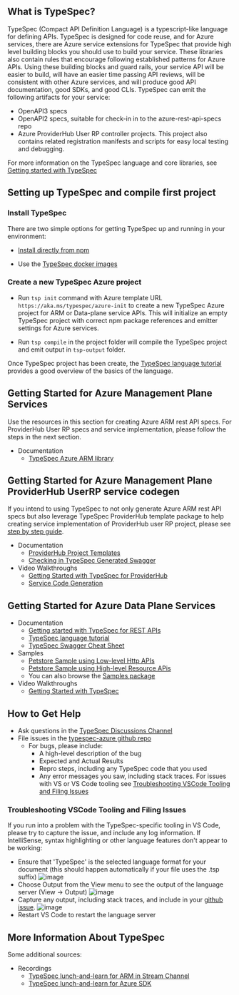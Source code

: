 ## What is TypeSpec?

TypeSpec (Compact API Definition Language) is a typescript-like language for defining APIs. TypeSpec is designed for code reuse,
and for Azure services, there are Azure service extensions for TypeSpec that provide high level building blocks you should use to build
your service. These libraries also contain rules that encourage following established patterns for Azure APIs. Using these building blocks
and guard rails, your service API will be easier to build, will have an easier time passing API reviews, will be consistent with other Azure
services, and will produce good API documentation, good SDKs, and good CLIs.
TypeSpec can emit the following artifacts for your service:

- OpenAPI3 specs
- OpenAPI2 specs, suitable for check-in in to the azure-rest-api-specs repo
- Azure ProviderHub User RP controller projects. This project also contains related registration manifests and scripts for easy local testing and debugging.

For more information on the TypeSpec language and core libraries, see [Getting started with TypeSpec](https://microsoft.github.io/typespec)

## Setting up TypeSpec and compile first project

### Install TypeSpec

There are two simple options for getting TypeSpec up and running in your environment:

- [Install directly from npm](https://github.com/microsoft/typespec#using-node--npm)

- Use the [TypeSpec docker images](https://github.com/microsoft/typespec/blob/main/docs/docker.md)

### Create a new TypeSpec Azure project

- Run `tsp init` command with Azure template URL `https://aka.ms/typespec/azure-init` to create a new TypeSpec Azure project for ARM or Data-plane service APIs. This will initialize an empty TypeSpec project with correct npm package references and emitter settings for Azure services.

- Run `tsp compile` in the project folder will compile the TypeSpec project and emit output in `tsp-output` folder.

Once TypeSpec project has been create, the [TypeSpec language tutorial](https://microsoft.github.io/typespec) provides a good overview of the basics of the language.

## Getting Started for Azure Management Plane Services

Use the resources in this section for creating Azure ARM rest API specs. For ProviderHub User RP specs and service implementation, please follow the steps in the next section.

- Documentation
  - [TypeSpec Azure ARM library](https://github.com/Azure/typespec-azure/tree/main/packages/typespec-azure-resource-manager/README.md)

## Getting Started for Azure Management Plane ProviderHub UserRP service codegen

If you intend to using TypeSpec to not only generate Azure ARM rest API specs but also leverage TypeSpec ProviderHub template package to help creating service implementation of ProviderHub user RP project, please see
[step by step guide](https://github.com/Azure/typespec-azure/blob/main/packages/typespec-providerhub-templates/README.md).

- Documentation
  - [ProviderHub Project Templates](https://github.com/Azure/typespec-azure/blob/main/packages/typespec-providerhub-templates/README.md)
  - [Checking in TypeSpec Generated Swagger](https://github.com/Azure/typespec-azure/blob/main/docs/checking-in-api-specs-guide.md)
- Video Walkthroughs
  - [Getting Started with TypeSpec for ProviderHub](https://microsoft.sharepoint.com/:v:/t/AzureDeveloperExperience/EYTV39X351FAlHb8tIPHdCgB1zgVDUGfcCE2mOoQAlVAcw?e=0D1IIW)
  - [Service Code Generation](https://microsoft.sharepoint.com/:v:/t/AzureDeveloperExperience/EUqfqSySRipChjKAciFLHfMBXHnjti49ZTrLKvHW0UWL-Q?e=EDtBNk)

## Getting Started for Azure Data Plane Services

- Documentation
  - [Getting started with TypeSpec for REST APIs](https://github.com/microsoft/typespec/blob/main/README.md#getting-started)
  - [TypeSpec language tutorial](https://microsoft.github.io/typespec)
  - [TypeSpec Swagger Cheat Sheet](https://github.com/microsoft/typespec/blob/main/docs/typespec-for-openapi-dev.md)
- Samples
  - [Petstore Sample using Low-level Http APIs](https://github.com/microsoft/typespec/tree/main/packages/samples/petstore)
  - [Petstore Sample using High-level Resource APis](https://github.com/microsoft/typespec/tree/main/packages/samples/rest/petstore)
  - You can also browse the [Samples package](https://github.com/microsoft/typespec/tree/main/packages/samples)
- Video Walkthroughs
  - [Getting Started with TypeSpec](https://microsoft.sharepoint.com/:v:/t/AzureDeveloperExperience/Ee5JOjqLOFFDstWe6yB0r20BXozakjHy7w2adGxQi5ztJg?e=QgqqhQ)

## How to Get Help

- Ask questions in the [TypeSpec Discussions Channel](https://teams.microsoft.com/l/channel/19%3a906c1efbbec54dc8949ac736633e6bdf%40thread.skype/TypeSpec%2520Discussion%2520%25F0%259F%2590%25AE?groupId=3e17dcb0-4257-4a30-b843-77f47f1d4121&tenantId=72f988bf-86f1-41af-91ab-2d7cd011db47)
- File issues in the [typespec-azure github repo](https://github.com/azure/typespec-azure/issues)
  - For bugs, please include:
    - A high-level description of the bug
    - Expected and Actual Results
    - Repro steps, including any TypeSpec code that you used
    - Any error messages you saw, including stack traces. For issues with VS or VS Code tooling see [Troubleshooting VSCode Tooling and Filing Issues](#troubleshooting-vscode-tooling-and-filing-issues)

### Troubleshooting VSCode Tooling and Filing Issues

If you run into a problem with the TypeSpec-specific tooling in VS Code, please try to capture the issue, and include any log information. If IntelliSense, syntax highlighting or other language features don't appear to be working:

- Ensure that 'TypeSpec' is the selected language format for your document (this should happen automatically if your file uses the .tsp suffix)
  ![image](https://user-images.githubusercontent.com/1054056/144310539-4e9bfbb9-1366-4b6f-a490-875e9bd68669.png)
- Choose Output from the View menu to see the output of the language server (View -> Output)
  ![image](https://user-images.githubusercontent.com/1054056/144310719-4bca242f-f11c-484c-91c7-6914fcf7fe3a.png)
- Capture any output, including stack traces, and include in your [github issue](https://github.com/azure/typespec-azure/issues).
  ![image](https://user-images.githubusercontent.com/1054056/144310907-ec945f54-0fd8-40a4-936c-60669f4a052f.png)
- Restart VS Code to restart the language server

## More Information About TypeSpec

Some additional sources:

- Recordings
  - [TypeSpec lunch-and-learn for ARM in Stream Channel](https://msit.microsoftstream.com/channel/97c90840-98dc-b478-19e5-f1ecdab7312b)
  - [TypeSpec lunch-and-learn for Azure SDK](https://microsoft-my.sharepoint.com/:v:/r/personal/scotk_microsoft_com/Documents/Recordings/Lunch%20Learning%20Series%20_%20Mark%20Cowlishaw%20-%20TypeSpec%20Walkthrough-20211117_120334-Meeting%20Recording.mp4?csf=1&web=1&e=27IgaX)
